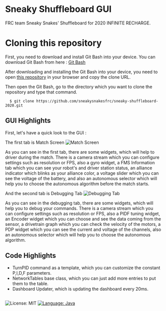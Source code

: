 # Sneaky Shuffleboard GUI

FRC team  Sneaky Snakes' Shuffleboard  for 2020 INFINITE RECHARGE.

# Cloning this repository 

First, you need to download and install Git Bash into your device.
You can download Git Bash from here : [Git Bash]([https://git-scm.com/downloads](https://git-scm.com/downloads))


After downloading and installing the Git Bash into your device, you need to open [this repository]([https://github.com/sneakysnakesfrc/sneaky-shuffleboard-2020](https://github.com/sneakysnakesfrc/sneaky-shuffleboard-2020)) in your browser and copy the clone URL.

Then open the Git Bash, go to the directory which you want to clone the repository and type that command.

```
  $ git clone https://github.com/sneakysnakesfrc/sneaky-shuffleboard-2020.git
  ```

## GUI Highlights

First, let's have a quick look to the GUI : 

The first tab is Match Screen
![Match Screen](https://i.hizliresim.com/lQA4RQ.png)

As you can see in the first tab, there are some widgets, which will help to driver during the match. There is a camera stream which you can configure settings such as resolution or FPS, also a gyro widget, a FMS Information tab which you can see your robot's and driver station status, an alliance indicator which blinks as your alliance color, a voltage slider which you can see the voltage of the battery, and also an autonomous selector which will help you to choose the autonomous algorithm before the match starts.


And the second tab is Debugging Tab
![Debugging Tab](https://i.hizliresim.com/bvP9aj.png)
    
  As you can see in the debugging tab, there are some widgets, which will help you to debug your commands. There is a camera stream which you can configure settings such as resolution or FPS, also a PIDF tuning widget, an Encoder widget which you can choose and see the data coming from the sensor, a drivetrain graph which you can check the velocity of the motors, a PDP widget which you can see the current and voltage of the channels, also an autonomous selector which will help you to choose the autonomous algorithm.

## Code Highlights

- TurnPID command as a template, which you can customize the constant P,I,D,F parameters.
- NetworkTables base class, which you can just add more entries to put them to the table.
- Dashboard Updater, which is updating the dashboard every 20ms.


##
![License: MIT](https://img.shields.io/badge/License-MIT-yellow.svg)
[![Language: Java](https://img.shields.io/badge/Language-Java-ffa500.svg)](https://www.java.com/en/)
